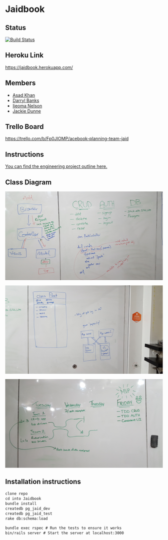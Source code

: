 # Jaidbook

## Status
[![Build Status](https://travis-ci.org/AsadK47/Jaidbook.svg?branch=master)](https://travis-ci.org/AsadK47/Jaidbook)

## Heroku Link
https://jaidbook.herokuapp.com/

## Members
- [Asad Khan](https://github.com/AsadK47)
- [Darryl Banks](https://github.com/zombie9)
- [Ijeoma Nelson](https://github.com/githubsttar)
- [Jackie Dunne](https://github.com/kiedunne)


## Trello Board

https://trello.com/b/Fp0JIOMP/acebook-planning-team-jaid

## Instructions

[You can find the engineering project outline here.](https://github.com/makersacademy/course/tree/master/engineering_projects/rails)

## Class Diagram

![](assets/README-3814a64d.jpg)

![](assets/README-4c144c6b.jpg)

![](assets/README-f82fa3f2.jpg)

## Installation instructions

```
clone repo
cd into Jaidbook
bundle install
createdb pg_jaid_dev
createdb pg_jaid_test
rake db:schema:load
```

```
bundle exec rspec # Run the tests to ensure it works
bin/rails server # Start the server at localhost:3000
```
